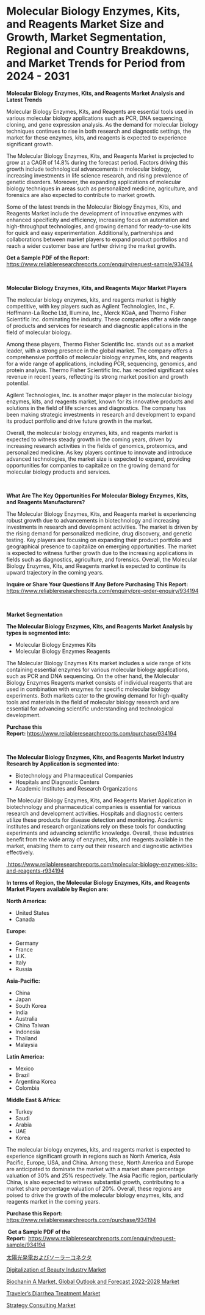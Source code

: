 <p><h1>Molecular Biology Enzymes, Kits, and Reagents Market Size and Growth, Market Segmentation, Regional and Country Breakdowns, and Market Trends for Period from 2024 -  2031</h1></p><p><strong>Molecular Biology Enzymes, Kits, and Reagents Market Analysis and Latest Trends</strong></p>
<p><p>Molecular Biology Enzymes, Kits, and Reagents are essential tools used in various molecular biology applications such as PCR, DNA sequencing, cloning, and gene expression analysis. As the demand for molecular biology techniques continues to rise in both research and diagnostic settings, the market for these enzymes, kits, and reagents is expected to experience significant growth.</p><p>The Molecular Biology Enzymes, Kits, and Reagents Market is projected to grow at a CAGR of 14.8% during the forecast period. Factors driving this growth include technological advancements in molecular biology, increasing investments in life science research, and rising prevalence of genetic disorders. Moreover, the expanding applications of molecular biology techniques in areas such as personalized medicine, agriculture, and forensics are also expected to contribute to market growth.</p><p>Some of the latest trends in the Molecular Biology Enzymes, Kits, and Reagents Market include the development of innovative enzymes with enhanced specificity and efficiency, increasing focus on automation and high-throughput technologies, and growing demand for ready-to-use kits for quick and easy experimentation. Additionally, partnerships and collaborations between market players to expand product portfolios and reach a wider customer base are further driving the market growth.</p></p>
<p><strong>Get a Sample PDF of the Report:&nbsp;</strong> <a href="https://www.reliableresearchreports.com/enquiry/request-sample/934194">https://www.reliableresearchreports.com/enquiry/request-sample/934194</a></p>
<p>&nbsp;</p>
<p><strong>Molecular Biology Enzymes, Kits, and Reagents Major Market Players</strong></p>
<p><p>The molecular biology enzymes, kits, and reagents market is highly competitive, with key players such as Agilent Technologies, Inc., F. Hoffmann-La Roche Ltd, Illumina, Inc., Merck KGaA, and Thermo Fisher Scientific Inc. dominating the industry. These companies offer a wide range of products and services for research and diagnostic applications in the field of molecular biology.</p><p>Among these players, Thermo Fisher Scientific Inc. stands out as a market leader, with a strong presence in the global market. The company offers a comprehensive portfolio of molecular biology enzymes, kits, and reagents for a wide range of applications, including PCR, sequencing, genomics, and protein analysis. Thermo Fisher Scientific Inc. has recorded significant sales revenue in recent years, reflecting its strong market position and growth potential.</p><p>Agilent Technologies, Inc. is another major player in the molecular biology enzymes, kits, and reagents market, known for its innovative products and solutions in the field of life sciences and diagnostics. The company has been making strategic investments in research and development to expand its product portfolio and drive future growth in the market.</p><p>Overall, the molecular biology enzymes, kits, and reagents market is expected to witness steady growth in the coming years, driven by increasing research activities in the fields of genomics, proteomics, and personalized medicine. As key players continue to innovate and introduce advanced technologies, the market size is expected to expand, providing opportunities for companies to capitalize on the growing demand for molecular biology products and services.</p></p>
<p>&nbsp;</p>
<p><strong>What Are The Key Opportunities For Molecular Biology Enzymes, Kits, and Reagents Manufacturers?</strong></p>
<p><p>The Molecular Biology Enzymes, Kits, and Reagents market is experiencing robust growth due to advancements in biotechnology and increasing investments in research and development activities. The market is driven by the rising demand for personalized medicine, drug discovery, and genetic testing. Key players are focusing on expanding their product portfolio and geographical presence to capitalize on emerging opportunities. The market is expected to witness further growth due to the increasing applications in fields such as diagnostics, agriculture, and forensics. Overall, the Molecular Biology Enzymes, Kits, and Reagents market is expected to continue its upward trajectory in the coming years.</p></p>
<p><strong>Inquire or Share Your Questions If Any Before Purchasing This Report:</strong> <a href="https://www.reliableresearchreports.com/enquiry/pre-order-enquiry/934194">https://www.reliableresearchreports.com/enquiry/pre-order-enquiry/934194</a></p>
<p>&nbsp;</p>
<p><strong>Market Segmentation</strong></p>
<p><strong>The Molecular Biology Enzymes, Kits, and Reagents Market Analysis by types is segmented into:</strong></p>
<p><ul><li>Molecular Biology Enzymes Kits</li><li>Molecular Biology Enzymes Reagents</li></ul></p>
<p><p>The Molecular Biology Enzymes Kits market includes a wide range of kits containing essential enzymes for various molecular biology applications, such as PCR and DNA sequencing. On the other hand, the Molecular Biology Enzymes Reagents market consists of individual reagents that are used in combination with enzymes for specific molecular biology experiments. Both markets cater to the growing demand for high-quality tools and materials in the field of molecular biology research and are essential for advancing scientific understanding and technological development.</p></p>
<p><strong>Purchase this Report:&nbsp;</strong><a href="https://www.reliableresearchreports.com/purchase/934194">https://www.reliableresearchreports.com/purchase/934194</a></p>
<p>&nbsp;</p>
<p><strong>The Molecular Biology Enzymes, Kits, and Reagents Market Industry Research by Application is segmented into:</strong></p>
<p><ul><li>Biotechnology and Pharmaceutical Companies</li><li>Hospitals and Diagnostic Centers</li><li>Academic Institutes and Research Organizations</li></ul></p>
<p><p>The Molecular Biology Enzymes, Kits, and Reagents Market Application in biotechnology and pharmaceutical companies is essential for various research and development activities. Hospitals and diagnostic centers utilize these products for disease detection and monitoring. Academic institutes and research organizations rely on these tools for conducting experiments and advancing scientific knowledge. Overall, these industries benefit from the wide array of enzymes, kits, and reagents available in the market, enabling them to carry out their research and diagnostic activities effectively.</p></p>
<p><a href="https://www.reliableresearchreports.com/molecular-biology-enzymes-kits-and-reagents-r934194">&nbsp;https://www.reliableresearchreports.com/molecular-biology-enzymes-kits-and-reagents-r934194</a></p>
<p><strong>In terms of Region, the Molecular Biology Enzymes, Kits, and Reagents Market Players available by Region are:</strong></p>
<p>
    <p> <strong> North America: </strong>
        <ul>
            <li>United States</li>
            <li>Canada</li>
        </ul>
        </p> 
    <p> <strong> Europe: </strong>
        <ul>
            <li>Germany</li>
            <li>France</li>
            <li>U.K.</li>
            <li>Italy</li>
            <li>Russia</li>
        </ul>
        </p> 
    <p> <strong> Asia-Pacific: </strong>
        <ul>
            <li>China</li>
            <li>Japan</li>
            <li>South Korea</li>
            <li>India</li>
            <li>Australia</li>
            <li>China Taiwan</li>
            <li>Indonesia</li>
            <li>Thailand</li>
            <li>Malaysia</li>
        </ul>
        </p> 
    <p> <strong> Latin America: </strong>
        <ul>
            <li>Mexico</li>
            <li>Brazil</li>
            <li>Argentina Korea</li>
            <li>Colombia</li>
        </ul>
        </p> 
    <p> <strong> Middle East & Africa: </strong>
        <ul>
            <li>Turkey</li>
            <li>Saudi</li>
            <li>Arabia</li>
            <li>UAE</li>
            <li>Korea</li>
        </ul>
    </p>
    </p>
<p><p>The molecular biology enzymes, kits, and reagents market is expected to experience significant growth in regions such as North America, Asia Pacific, Europe, USA, and China. Among these, North America and Europe are anticipated to dominate the market with a market share percentage valuation of 30% and 25% respectively. The Asia Pacific region, particularly China, is also expected to witness substantial growth, contributing to a market share percentage valuation of 20%. Overall, these regions are poised to drive the growth of the molecular biology enzymes, kits, and reagents market in the coming years.</p></p>
<p><strong>Purchase this Report: </strong><a href="https://www.reliableresearchreports.com/purchase/934194">https://www.reliableresearchreports.com/purchase/934194</a></p>
<p>&nbsp;<strong>Get a Sample PDF of the Report:&nbsp;&nbsp;</strong><a href="https://www.reliableresearchreports.com/enquiry/request-sample/934194">https://www.reliableresearchreports.com/enquiry/request-sample/934194</a></p>
<p><strong></strong></p>
<p><p><a href="https://medium.com/@vedakuvlis2023/%E5%A4%AA%E9%99%BD%E5%85%89%E7%99%BA%E9%9B%BB%E3%81%8A%E3%82%88%E3%81%B3%E3%82%BD%E3%83%BC%E3%83%A9%E3%83%BC%E3%82%B3%E3%83%8D%E3%82%AF%E3%82%BF%E3%81%AE%E5%B8%82%E5%A0%B4%E3%81%AE%E5%BF%85%E8%A6%81%E6%9D%A1%E4%BB%B6-%E4%B8%BB%E8%A6%81%E5%B8%82%E5%A0%B4%E3%83%97%E3%83%AC%E3%83%BC%E3%83%A4%E3%83%BC-%E9%9C%80%E8%A6%81%E3%83%89%E3%83%A9%E3%82%A4%E3%83%90%E3%83%BC-%E3%81%8A%E3%82%88%E3%81%B32024%E5%B9%B4%E3%81%8B%E3%82%892031%E5%B9%B4%E3%81%BE%E3%81%A7%E3%81%AEroi%E3%83%9D%E3%83%86%E3%83%B3%E3%82%B7%E3%83%A3%E3%83%AB%E3%81%AE%E4%BA%88%E6%B8%AC-0f809edd0246">太陽光発電およびソーラーコネクタ</a></p><p><a href="https://medium.com/@zoe.lambert5754/digitalization-of-beauty-industry-market-revolution-2024-2031-market-trends-shaping-the-next-46eecea69eeb">Digitalization of Beauty Industry Market</a></p><p><a href="https://issuu.com/reportprime-2/docs/biochanin-a-market-global-outlook-a_c163553ef60fed">Biochanin A Market, Global Outlook and Forecast 2022-2028 Market</a></p><p><a href="https://github.com/yazulaeha/Market-Research-Report-List-2/blob/main/travelers-diarrhea-treatment-market.md">Traveler’s Diarrhea Treatment Market</a></p><p><a href="https://medium.com/@lamm8276/global-strategy-consulting-market-sector-types-applications-market-player-strategies-regional-ed34c04b6a4d">Strategy Consulting Market</a></p></p>